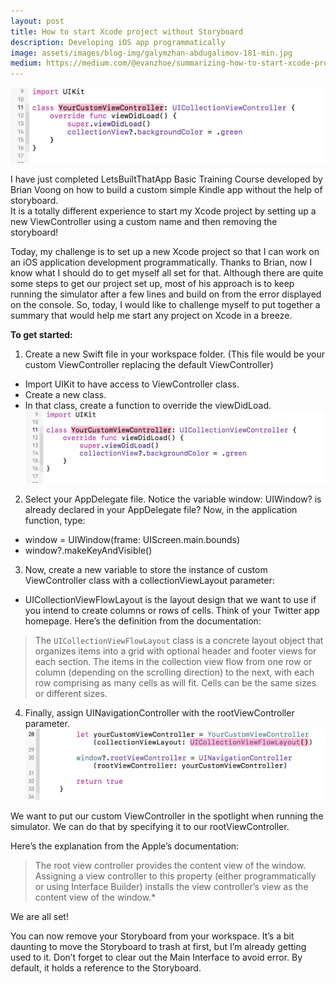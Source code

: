 ```yaml
---
layout: post
title: How to start Xcode project without Storyboard
description: Developing iOS app programmatically
image: assets/images/blog-img/galymzhan-abdugalimov-181-min.jpg
medium: https://medium.com/@evanzhoe/summarizing-how-to-start-xcode-project-programmatically-ecab6d2a977a
---
```

![pic-01](/assets/images/blog-img/Start-XCode-Without-Storyboard/pic-01.png)

I have just completed LetsBuiltThatApp Basic Training Course developed by Brian Voong on how to build a custom simple Kindle app without the help of storyboard.  
It is a totally different experience to start my Xcode project by setting up a new ViewController using a custom name and then removing the storyboard!


Today, my challenge is to set up a new Xcode project so that I can work on an iOS application development programmatically. Thanks to Brian, now I know what I should do to get myself all set for that. Although there are quite some steps to get our project set up, most of his approach is to keep running the simulator after a few lines and build on from the error displayed on the console.
So, today, I would like to challenge myself to put together a summary that would help me start any project on Xcode in a breeze.

**To get started:**
1. Create a new Swift file in your workspace folder. (This file would be your custom ViewController replacing the default ViewController)
 * Import UIKit to have access to ViewController class.  
 * Create a new class.  
 * In that class, create a function to override the viewDidLoad.
 ![pic-01](/assets/images/blog-img/Start-XCode-Without-Storyboard/pic-01.png)

2. Select your AppDelegate file. Notice the variable window: UIWindow? is already declared in your AppDelegate file? Now, in the application function, type:    
 * window = UIWindow(frame: UIScreen.main.bounds)  
 * window?.makeKeyAndVisible()




3. Now, create a new variable to store the instance of custom ViewController class with a collectionViewLayout parameter:  
 * UICollectionViewFlowLayout is the layout design that we want to use if you intend to create columns or rows of cells. Think of your Twitter app homepage. Here’s the definition from the documentation:
 >The `UICollectionViewFlowLayout` class is a concrete layout object that organizes items into a grid with optional header and footer views for each section. The items in the collection view flow from one row or column (depending on the scrolling direction) to the next, with each row comprising as many cells as will fit. Cells can be the same sizes or different sizes.

4. Finally, assign UINavigationController with the rootViewController parameter.
![ViewController2](/assets/images/blog-img/Start-XCode-Without-Storyboard/pic-02.png)

  We want to put our custom ViewController in the spotlight when running the simulator. We can do that by specifying it to our rootViewController.

  Here’s the explanation from the Apple’s documentation:

  > The root view controller provides the content view of the window. Assigning a view controller to this property (either programmatically or using Interface Builder) installs the view controller’s view as the content view of the window.*

We are all set!

You can now remove your Storyboard from your workspace. It’s a bit daunting to move the Storyboard to trash at first, but I’m already getting used to it. Don’t forget to clear out the Main Interface to avoid error. By default, it holds a reference to the Storyboard.
